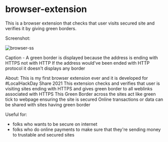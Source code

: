 # browser-extension

This is a browser extension that checks that user visits secured site and verifies it by giving green borders.

Screenshot:

![browser-ss](https://user-images.githubusercontent.com/64413107/113492252-c2bc0d80-94f3-11eb-9d92-c8cdf7fc6960.jpg)

Caption - A green border is displayed because the address is ending with HTTPS not with HTTP
          If the address would've been ended with HTTP protocol it doesn't displays any border
          
          
          
          
About:
  This is my first browser extension ever and it is developed for #LocalHackDay Share 2021
  This extension checks and verifies that user is visiting sites ending with HTTPS and gives green border to all weblinks associated with HTTPS
  This Green Border across the sites act like green tick to webpage ensuring the site is secured
  Online transactions or data can be shared with sites having green border

 
Useful for:
  - folks who wants to be secure on internet 
  - folks who do online payments to make sure that they're sending money to trustable and secured sites


